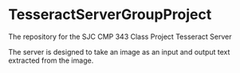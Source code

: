 TesseractServerGroupProject
===========================

The repository for the SJC CMP 343 Class Project Tesseract Server

The server is designed to take an image as an input and output text extracted from the image.
